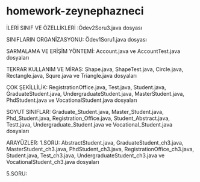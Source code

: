 # homework-zeynephazneci
İLERİ SINIF VE ÖZELLİKLERİ :Ödev2Soru3.java dosyası

SINIFLARIN ORGANİZASYONU: Ödev1Soru1.java dosyası

SARMALAMA VE ERİŞİM YÖNTEMİ: Account.java ve AccountTest.java dosyaları

TEKRAR KULLANIM VE MİRAS: Shape.java, ShapeTest.java, Circle.java, Rectangle.java, Squre.java ve Triangle.java dosyaları

ÇOK ŞEKİLLİLİK: RegistrationOffice.java, Test.java, Student.java, GraduateStudent.java, UndergraduateStudent.java, MasterStudent.java, PhdStudent.java ve VocationalStudent.java dosyaları

SOYUT SINIFLAR: Graduate_Student.java, Master_Student.java, Phd_Student.java, Registration_Office.java, Student_Abstract.java, Testt.java, Undergraduate_Student.java ve Vocational_Student.java dosyaları

ARAYÜZLER: 
1.SORU: AbstractStudent.java, GraduateStudent_ch3.java, MasterStudent_ch3.java, PhdStudent_ch3.java, RegistrationOffice_ch3.java, Student.java, Test_ch3.java, UndergraduateStudent_ch3.java ve VocationalStudent_ch3.java dosyaları

5.SORU:

